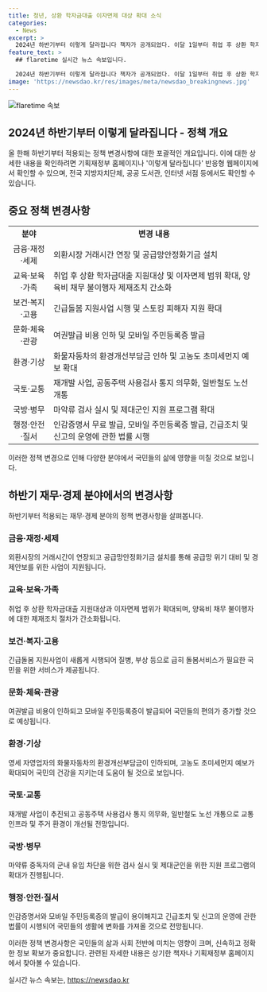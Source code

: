 ```yaml
---
title: 청년, 상환 학자금대출 이자면제 대상 확대 소식
categories:
  - News
excerpt: >
  2024년 하반기부터 이렇게 달라집니다 책자가 공개되었다. 이달 1일부터 취업 후 상환 학자금대출 지원대상과 이자면제 범위가 넓어져 청년들의 부담을 줄일 것이다. 또 질병, 부상 등으로 급히 돌봄서비스가 필요한 국민을 위한 긴급돌봄 지원사업이 시행된다. 기획재정부 홈페이지나 온라인 서점에서 확인할 수 있다. 또한, 금융·재정·세제, 교육·보육·가족, 보건·복지·고용, 문화·체육·관광, 환경·기상, 국토·교통, 국방·병무, 행정·안전·질서 분야에서 다양한 변화가 예정되어 있다.
feature_text: >
  ## flaretime 실시간 뉴스 속보입니다.

  2024년 하반기부터 이렇게 달라집니다 책자가 공개되었다. 이달 1일부터 취업 후 상환 학자금대출 지원대상과 이자면제 범위가 넓어져 청년들의 부담을 줄일 것이다. 또 질병, 부상 등으로 급히 돌봄서비스가 필요한 국민을 위한 긴급돌봄 지원사업이 시행된다. 기획재정부 홈페이지나 온라인 서점에서 확인할 수 있다. 또한, 금융·재정·세제, 교육·보육·가족, 보건·복지·고용, 문화·체육·관광, 환경·기상, 국토·교통, 국방·병무, 행정·안전·질서 분야에서 다양한 변화가 예정되어 있다.
image: 'https://newsdao.kr/res/images/meta/newsdao_breakingnews.jpg'
---
```


<p><img src="https://newsdao.kr/res/images/meta/newsdao_breakingnews.jpg" alt="flaretime 속보" /></p>

<h2 data-ke-size="size26">2024년 하반기부터 이렇게 달라집니다 - 정책 개요</h2>

<p data-ke-size="size16">올 한해 하반기부터 적용되는 정책 변경사항에 대한 포괄적인 개요입니다. 이에 대한 상세한 내용을 확인하려면 기획재정부 홈페이지나 '이렇게 달라집니다' 반응형 웹페이지에서 확인할 수 있으며, 전국 지방자치단체, 공공 도서관, 인터넷 서점 등에서도 확인할 수 있습니다.</p>

<h2 data-ke-size="size26">중요 정책 변경사항</h2>

<table>
   <tr>
      <td style="text-align: center; height: 17px;"><b>분야</b></td>
      <td style="text-align: center; height: 17px;"><b>변경 내용</b></td>
   </tr>
   <tr>
      <td style="text-align: center; height: 17px;">금융·재정·세제</td>
      <td style="text-align: left; height: 17px;">외환시장 거래시간 연장 및 공급망안정화기금 설치</td>
   </tr>
   <tr>
      <td style="text-align: center; height: 17px;">교육·보육·가족</td>
      <td style="text-align: left; height: 17px;">취업 후 상환 학자금대출 지원대상 및 이자면제 범위 확대, 양육비 채무 불이행자 제재조치 간소화</td>
   </tr>
   <tr>
      <td style="text-align: center; height: 17px;">보건·복지·고용</td>
      <td style="text-align: left; height: 17px;">긴급돌봄 지원사업 시행 및 스토킹 피해자 지원 확대</td>
   </tr>
   <tr>
      <td style="text-align: center; height: 17px;">문화·체육·관광</td>
      <td style="text-align: left; height: 17px;">여권발급 비용 인하 및 모바일 주민등록증 발급</td>
   </tr>
   <tr>
      <td style="text-align: center; height: 17px;">환경·기상</td>
      <td style="text-align: left; height: 17px;">화물자동차의 환경개선부담금 인하 및 고농도 초미세먼지 예보 확대</td>
   </tr>
   <tr>
      <td style="text-align: center; height: 17px;">국토·교통</td>
      <td style="text-align: left; height: 17px;">재개발 사업, 공동주택 사용검사 통지 의무화, 일반철도 노선 개통</td>
   </tr>
   <tr>
      <td style="text-align: center; height: 17px;">국방·병무</td>
      <td style="text-align: left; height: 17px;">마약류 검사 실시 및 제대군인 지원 프로그램 확대</td>
   </tr>
   <tr>
      <td style="text-align: center; height: 17px;">행정·안전·질서</td>
      <td style="text-align: left; height: 17px;">인감증명서 무료 발급, 모바일 주민등록증 발급, 긴급조치 및 신고의 운영에 관한 법률 시행</td>
   </tr>
</table>

<p data-ke-size="size16">이러한 정책 변경으로 인해 다양한 분야에서 국민들의 삶에 영향을 미칠 것으로 보입니다.</p>

<h2 data-ke-size="size26">하반기 재무·경제 분야에서의 변경사항</h2>

<p data-ke-size="size16">하반기부터 적용되는 재무·경제 분야의 정책 변경사항을 살펴봅니다.</p>

<h3 data-ke-size="size24">금융·재정·세제</h3>

<p data-ke-size="size16">외환시장의 거래시간이 연장되고 공급망안정화기금 설치를 통해 공급망 위기 대비 및 경제안보를 위한 사업이 지원됩니다.</p>

<h3 data-ke-size="size24">교육·보육·가족</h3>

<p data-ke-size="size16">취업 후 상환 학자금대출 지원대상과 이자면제 범위가 확대되며, 양육비 채무 불이행자에 대한 제재조치 절차가 간소화됩니다.</p>

<h3 data-ke-size="size24">보건·복지·고용</h3>

<p data-ke-size="size16">긴급돌봄 지원사업이 새롭게 시행되어 질병, 부상 등으로 급히 돌봄서비스가 필요한 국민을 위한 서비스가 제공됩니다.</p>

<h3 data-ke-size="size24">문화·체육·관광</h3>

<p data-ke-size="size16">여권발급 비용이 인하되고 모바일 주민등록증이 발급되어 국민들의 편의가 증가할 것으로 예상됩니다.</p>

<h3 data-ke-size="size24">환경·기상</h3>

<p data-ke-size="size16">영세 자영업자의 화물자동차의 환경개선부담금이 인하되며, 고농도 초미세먼지 예보가 확대되어 국민의 건강을 지키는데 도움이 될 것으로 보입니다.</p>

<h3 data-ke-size="size24">국토·교통</h3>

<p data-ke-size="size16">재개발 사업이 추진되고 공동주택 사용검사 통지 의무화, 일반철도 노선 개통으로 교통 인프라 및 주거 환경이 개선될 전망입니다.</p>

<h3 data-ke-size="size24">국방·병무</h3>

<p data-ke-size="size16">마약류 중독자의 군내 유입 차단을 위한 검사 실시 및 제대군인을 위한 지원 프로그램의 확대가 진행됩니다.</p>

<h3 data-ke-size="size24">행정·안전·질서</h3>

<p data-ke-size="size16">인감증명서와 모바일 주민등록증의 발급이 용이해지고 긴급조치 및 신고의 운영에 관한 법률이 시행되어 국민들의 생활에 변화를 가져올 것으로 전망됩니다.</p>

<p data-ke-size="size16">이러한 정책 변경사항은 국민들의 삶과 사회 전반에 미치는 영향이 크며, 신속하고 정확한 정보 확보가 중요합니다. 관련된 자세한 내용은 상기한 책자나 기획재정부 홈페이지에서 찾아볼 수 있습니다.</p>
실시간 뉴스 속보는, <a href="https://newsdao.kr" rel="dofollow">https://newsdao.kr</a>


